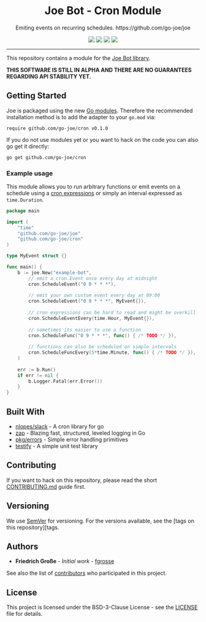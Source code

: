 <h1 align="center">Joe Bot - Cron Module</h1>
<p align="center">Emiting events on recurring schedules. https://github.com/go-joe/joe</p>
<p align="center">
	<a href="https://github.com/go-joe/cron/releases"><img src="https://img.shields.io/github/tag/go-joe/cron.svg?label=version&color=brightgreen"></a>
	<a href="https://circleci.com/gh/go-joe/cron/tree/master"><img src="https://circleci.com/gh/go-joe/cron/tree/master.svg?style=shield"></a>
	<a href="https://godoc.org/github.com/go-joe/cron"><img src="https://img.shields.io/badge/godoc-reference-blue.svg?color=blue"></a>
	<a href="https://github.com/go-joe/cron/blob/master/LICENSE"><img src="https://img.shields.io/badge/license-BSD--3--Clause-blue.svg"></a>
</p>

---

This repository contains a module for the [Joe Bot library][joe].

**THIS SOFTWARE IS STILL IN ALPHA AND THERE ARE NO GUARANTEES REGARDING API STABILITY YET.**

## Getting Started

Joe is packaged using the new [Go modules][go-modules]. Therefore the recommended
installation method is to add the adapter to your `go.mod` via:

```
require github.com/go-joe/cron v0.1.0
```

If you do not use modules yet or you want to hack on the code you can also go get it directly:

```bash
go get github.com/go-joe/cron
```

### Example usage

This module allows you to run arbitrary functions or emit events on a schedule
using a [cron expressions][cron] or simply an interval expressed as `time.Duration`.

```go
package main

import (
	"time"
	"github.com/go-joe/joe"
	"github.com/go-joe/cron"
)

type MyEvent struct {}

func main() {
	b := joe.New("example-bot",
		// emit a cron.Event once every day at midnight
		cron.ScheduleEvent("0 0 * * *"),
		
		// emit your own custom event every day at 09:00
		cron.ScheduleEvent("0 9 * * *", MyEvent{}), 
		
		// cron expressions can be hard to read and might be overkill
		cron.ScheduleEventEvery(time.Hour, MyEvent{}), 
		
		// sometimes its easier to use a function
		cron.ScheduleFunc("0 9 * * *", func() { /* TODO */ }), 
		
		// functions can also be scheduled on simple intervals
		cron.ScheduleFuncEvery(5*time.Minute, func() { /* TODO */ }),
    )
	
	err := b.Run()
	if err != nil {
		b.Logger.Fatal(err.Error())
	}
}
```

## Built With

* [nlopes/slack](https://github.com/robfig/cron) - A cron library for go
* [zap](https://github.com/uber-go/zap) - Blazing fast, structured, leveled logging in Go
* [pkg/errors](https://github.com/pkg/errors) - Simple error handling primitives
* [testify](https://github.com/stretchr/testify) - A simple unit test library

## Contributing

If you want to hack on this repository, please read the short [CONTRIBUTING.md](CONTRIBUTING.md)
guide first.

## Versioning

We use [SemVer](http://semver.org/) for versioning. For the versions available,
see the [tags on this repository][tags. 

## Authors

- **Friedrich Große** - *Initial work* - [fgrosse](https://github.com/fgrosse)

See also the list of [contributors][contributors] who participated in this project.

## License

This project is licensed under the BSD-3-Clause License - see the [LICENSE](LICENSE) file for details.

[joe]: https://github.com/go-joe/joe
[go-modules]: https://github.com/golang/go/wiki/Modules
[tags]: https://github.com/go-joe/cron/tags
[contributors]: https://github.com/github.com/go-joe/cron/contributors
[cron]: https://en.wikipedia.org/wiki/Cron#Overview
